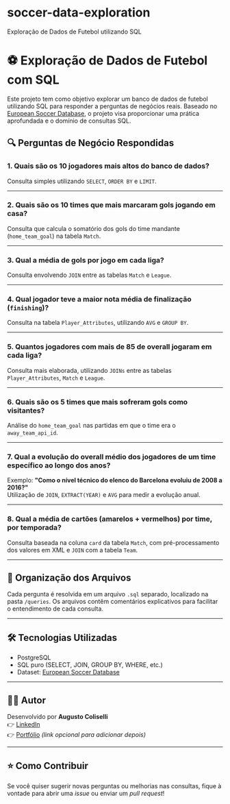 # soccer-data-exploration
Exploração de Dados de Futebol utilizando SQL

# ⚽ **Exploração de Dados de Futebol com SQL**

Este projeto tem como objetivo explorar um banco de dados de futebol utilizando SQL para responder a perguntas de negócios reais. Baseado no [European Soccer Database](https://www.kaggle.com/datasets/hugomathien/soccer), o projeto visa proporcionar uma prática aprofundada e o domínio de consultas SQL.

## 🔍 **Perguntas de Negócio Respondidas**

### 1. **Quais são os 10 jogadores mais altos do banco de dados?**
Consulta simples utilizando `SELECT`, `ORDER BY` e `LIMIT`.

---

### 2. **Quais são os 10 times que mais marcaram gols jogando em casa?**
Consulta que calcula o somatório dos gols do time mandante (`home_team_goal`) na tabela `Match`.

---

### 3. **Qual a média de gols por jogo em cada liga?**
Consulta envolvendo `JOIN` entre as tabelas `Match` e `League`.

---

### 4. **Qual jogador teve a maior nota média de finalização (`finishing`)?**
Consulta na tabela `Player_Attributes`, utilizando `AVG` e `GROUP BY`.

---

### 5. **Quantos jogadores com mais de 85 de overall jogaram em cada liga?**
Consulta mais elaborada, utilizando `JOINs` entre as tabelas `Player_Attributes`, `Match` e `League`.

---

### 6. **Quais são os 5 times que mais sofreram gols como visitantes?**
Análise do `home_team_goal` nas partidas em que o time era o `away_team_api_id`.

---

### 7. **Qual a evolução do overall médio dos jogadores de um time específico ao longo dos anos?**
Exemplo: **"Como o nível técnico do elenco do Barcelona evoluiu de 2008 a 2016?"**  
Utilização de `JOIN`, `EXTRACT(YEAR)` e `AVG` para medir a evolução anual.

---

### 8. **Qual a média de cartões (amarelos + vermelhos) por time, por temporada?**
Consulta baseada na coluna `card` da tabela `Match`, com pré-processamento dos valores em XML e `JOIN` com a tabela `Team`.

---

## 📁 **Organização dos Arquivos**

Cada pergunta é resolvida em um arquivo `.sql` separado, localizado na pasta `/queries`. Os arquivos contêm comentários explicativos para facilitar o entendimento de cada consulta.

---

## 🛠️ **Tecnologias Utilizadas**

- PostgreSQL
- SQL puro (SELECT, JOIN, GROUP BY, WHERE, etc.)
- Dataset: [European Soccer Database](https://www.kaggle.com/datasets/hugomathien/soccer)

---

## 👨‍💻 **Autor**

Desenvolvido por **Augusto Coliselli**  
👉 [LinkedIn](https://www.linkedin.com/in/acolisi/)  
👉 [Portfólio](#) *(link opcional para adicionar depois)*

---

## ⭐ **Como Contribuir**

Se você quiser sugerir novas perguntas ou melhorias nas consultas, fique à vontade para abrir uma *issue* ou enviar um *pull request*! 
